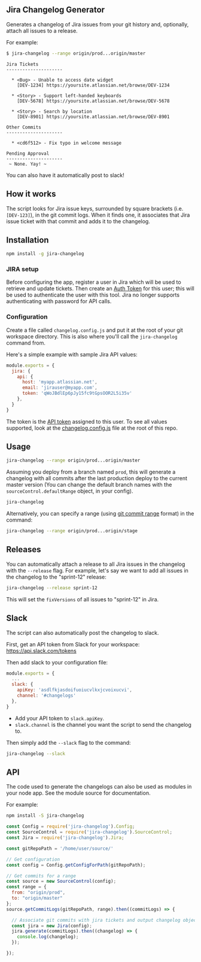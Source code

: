 Jira Changelog Generator
------------------------

Generates a changelog of Jira issues from your git history and, optionally, attach all issues to a release.

For example:

```bash
$ jira-changelog --range origin/prod...origin/master
```

```
Jira Tickets
---------------------

  * <Bug> - Unable to access date widget
    [DEV-1234] https://yoursite.atlassian.net/browse/DEV-1234

  * <Story> - Support left-handed keyboards
    [DEV-5678] https://yoursite.atlassian.net/browse/DEV-5678

  * <Story> - Search by location
    [DEV-8901] https://yoursite.atlassian.net/browse/DEV-8901

Other Commits
---------------------

  * <cd6f512> - Fix typo in welcome message

Pending Approval
---------------------
 ~ None. Yay! ~
```


You can also have it automatically post to slack!

## How it works

The script looks for Jira issue keys, surrounded by square brackets (i.e. `[DEV-123]`), in the git commit logs. When it finds one, it associates that Jira issue ticket with that commit and adds it to the changelog.


## Installation

```bash
npm install -g jira-changelog
```

### JIRA setup

Before configuring the app, register a user in Jira which will be used to retrieve and update tickets. Then create an [Auth Token](https://confluence.atlassian.com/cloud/api-tokens-938839638.html) for this user; this will be used to authenticate the user with this tool. Jira no longer supports authenticating with password for API calls.

### Configuration

Create a file called `changelog.config.js` and put it at the root of your git workspace directory. This is also where you'll call the `jira-changelog` command from.

Here's a simple example with sample Jira API values:

```javascript
module.exports = {
  jira: {
    api: {
      host: 'myapp.atlassian.net',
      email: 'jirauser@myapp.com',
      token: 'qWoJBdlEp6pJy15fc9tGpsOOR2L5i35v'
    },
  }
}
```

The token is the [API token](https://confluence.atlassian.com/cloud/api-tokens-938839638.html) assigned to this user. To see all values supported, look at the [changelog.config.js](https://github.com/jgillick/jira-changelog/blob/master/changelog.config.js) file at the root of this repo.

## Usage

```bash
jira-changelog --range origin/prod...origin/master
```

Assuming you deploy from a branch named `prod`, this will generate a changelog with all commits after the last production deploy to the current master version (You can change the default branch names with the `sourceControl.defaultRange` object, in your config).

```bash
jira-changelog
```

Alternatively, you can specify a range (using [git commit range](https://git-scm.com/book/en/v2/Git-Tools-Revision-Selection#_commit_ranges) format) in the command:

```bash
jira-changelog --range origin/prod...origin/stage
```


## Releases

You can automatically attach a release to all Jira issues in the changelog with the `--release` flag. For example, let's say we want to add all issues in the changelog to the "sprint-12" release:

```bash
jira-changelog --release sprint-12
```

This will set the `fixVersions` of all issues to "sprint-12" in Jira.

## Slack

The script can also automatically post the changelog to slack.

First, get an API token from Slack for your workspace:
https://api.slack.com/tokens

Then add slack to your configuration file:

```javascript
module.exports = {
  ...
  slack: {
    apiKey: 'asdlfkjasdoifuoiucvlkxjcvoixucvi',
    channel: '#changelogs'
  },
}
```

 * Add your API token to `slack.apiKey`.
 * `slack.channel` is the channel you want the script to send the changelog to.

Then simply add the `--slack` flag to the command:

```bash
jira-changelog --slack
```

## API
The code used to generate the changelogs can also be used as modules in your node app.
See the module source for documentation.

For example:

```bash
npm install -S jira-changelog
```

```javascript
const Config = require('jira-changelog').Config;
const SourceControl = require('jira-changelog').SourceControl;
const Jira = require('jira-changelog').Jira;

const gitRepoPath = '/home/user/source/'

// Get configuration
const config = Config.getConfigForPath(gitRepoPath);

// Get commits for a range
const source = new SourceControl(config);
const range = {
  from: "origin/prod",
  to: "origin/master"
};
source.getCommitLogs(gitRepoPath, range).then((commitLogs) => {

  // Associate git commits with jira tickets and output changelog object
  const jira = new Jira(config);
  jira.generate(commitLogs).then((changelog) => {
    console.log(changelog);
  });

});
```
